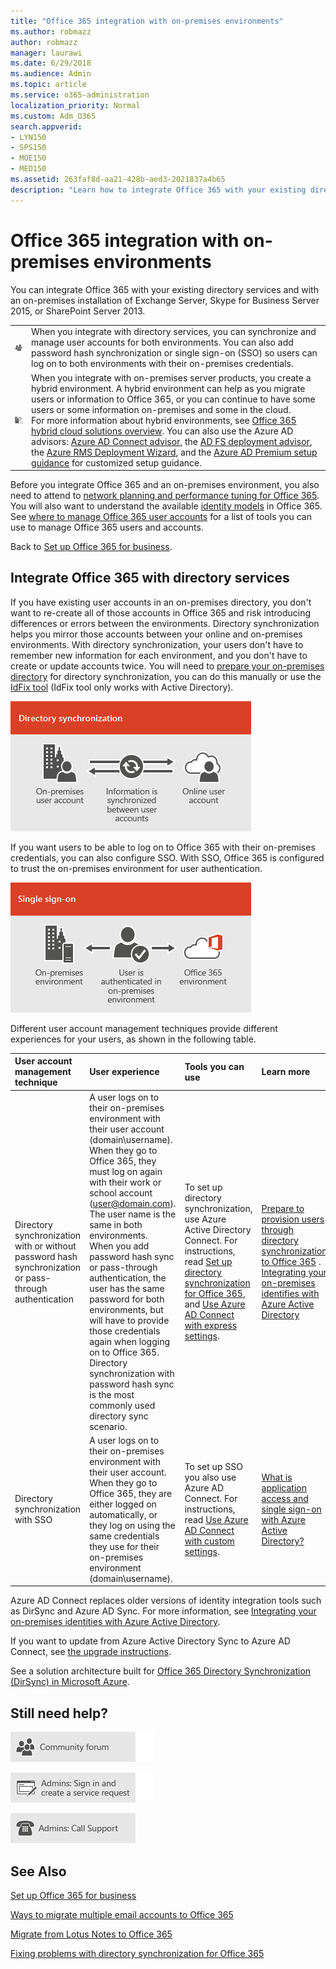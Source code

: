 ```yaml
---
title: "Office 365 integration with on-premises environments"
ms.author: robmazz
author: robmazz
manager: laurawi
ms.date: 6/29/2018
ms.audience: Admin
ms.topic: article
ms.service: o365-administration
localization_priority: Normal
ms.custom: Adm_O365
search.appverid:
- LYN150
- SPS150
- MOE150
- MED150
ms.assetid: 263faf8d-aa21-428b-aed3-2021837a4b65
description: "Learn how to integrate Office 365 with your existing directory services and with an on-premises installation of Exchange Server, Lync, or SharePoint Server 2013. "
---
```


# Office 365 integration with on-premises environments

You can integrate Office 365 with your existing directory services and with an on-premises installation of Exchange Server, Skype for Business Server 2015, or SharePoint Server 2013.
  
|||
|:-----|:-----|
|[![Users](media/a022e5e8-0b11-47b6-bac8-7527c4f6a202.png)](office-365-integration.md#SyncUsers) <br/> |When you integrate with directory services, you can synchronize and manage user accounts for both environments. You can also add password hash synchronization or single sign-on (SSO) so users can log on to both environments with their on-premises credentials.  <br/> |
|[![Hybrid](media/9c62f150-26a9-409c-bf6f-986e55e6de03.png)](https://support.office.com/en-us/article/Office-365-hybrid-cloud-solutions-overview-59616fab-acdb-40e9-b414-cf0c965c80b7?ui=en-US&amp;rs=en-US&amp;ad=US) <br/> |When you integrate with on-premises server products, you create a hybrid environment. A hybrid environment can help as you migrate users or information to Office 365, or you can continue to have some users or some information on-premises and some in the cloud.  <br/> For more information about hybrid environments, see [Office 365 hybrid cloud solutions overview](https://support.office.com/article/59616fab-acdb-40e9-b414-cf0c965c80b7). You can also use the Azure AD advisors: [Azure AD Connect advisor](https://aka.ms/aadconnectpwsync), the [AD FS deployment advisor](https://aka.ms/adfsguidance), the [Azure RMS Deployment Wizard](https://aka.ms/azuremsguidance), and the [Azure AD Premium setup guidance](https://aka.ms/aadpguidance) for customized setup guidance.  <br/> |
   
Before you integrate Office 365 and an on-premises environment, you also need to attend to [network planning and performance tuning for Office 365](network-planning-and-performance.md). You will also want to understand the available [identity models](about-office-365-identity.md) in Office 365. See [where to manage Office 365 user accounts](manage-office-365-accounts.md) for a list of tools you can use to manage Office 365 users and accounts. 
  
Back to [Set up Office 365 for business](https://support.office.com/article/6a3a29a0-e616-4713-99d1-15eda62d04fa).
  
## Integrate Office 365 with directory services
<a name="SyncUsers"> </a>

If you have existing user accounts in an on-premises directory, you don't want to re-create all of those accounts in Office 365 and risk introducing differences or errors between the environments. Directory synchronization helps you mirror those accounts between your online and on-premises environments. With directory synchronization, your users don't have to remember new information for each environment, and you don't have to create or update accounts twice. You will need to [prepare your on-premises directory](prepare-for-directory-synchronization.md) for directory synchronization, you can do this manually or use the [IdFix tool](install-and-run-idfix.md) (IdFix tool only works with Active Directory). 
  
![Use directory synchronization to keep on-premises and online user account information synchronized](media/a64af0d0-9be6-46b1-8727-277e683abf5e.png)
  
If you want users to be able to log on to Office 365 with their on-premises credentials, you can also configure SSO. With SSO, Office 365 is configured to trust the on-premises environment for user authentication.
  
![With single sign-on, the same account is available in both the on-premises and online environments](media/d76235f2-8a53-405e-b8ef-dfa4cfc208b8.png)
  
Different user account management techniques provide different experiences for your users, as shown in the following table.
  
|****User account management technique****|****User experience****|****Tools you can use****|****Learn more****|
|:-----|:-----|:-----|:-----|
|Directory synchronization with or without password hash synchronization or pass-through authentication  <br/> |A user logs on to their on-premises environment with their user account (domain\username). When they go to Office 365, they must log on again with their work or school account (user@domain.com). The user name is the same in both environments.  <br/> When you add password hash sync or pass-through authentication, the user has the same password for both environments, but will have to provide those credentials again when logging on to Office 365. Directory synchronization with password hash sync is the most commonly used directory sync scenario.  <br/> |To set up directory synchronization, use Azure Active Directory Connect. For instructions, read [Set up directory synchronization for Office 365](set-up-directory-synchronization.md), and [Use Azure AD Connect with express settings](https://go.microsoft.com/fwlink/p/?LinkId=698537).  <br/> |[Prepare to provision users through directory synchronization to Office 365](prepare-for-directory-synchronization.md) .  <br/> [Integrating your on-premises identifies with Azure Active Directory](https://go.microsoft.com/fwlink/?LinkId=518101) <br/> |
|Directory synchronization with SSO  <br/> |A user logs on to their on-premises environment with their user account. When they go to Office 365, they are either logged on automatically, or they log on using the same credentials they use for their on-premises environment (domain\username).  <br/> |To set up SSO you also use Azure AD Connect. For instructions, read [Use Azure AD Connect with custom settings](https://go.microsoft.com/fwlink/p/?LinkID=698430).  <br/> |[What is application access and single sign-on with Azure Active Directory?](https://go.microsoft.com/fwlink/p/?LinkId=698604) <br/> |
   
Azure AD Connect replaces older versions of identity integration tools such as DirSync and Azure AD Sync. For more information, see [Integrating your on-premises identities with Azure Active Directory](https://go.microsoft.com/fwlink/p/?LinkId=527969).
  
If you want to update from Azure Active Directory Sync to Azure AD Connect, see [the upgrade instructions](https://go.microsoft.com/fwlink/p/?LinkId=733240).
  
See a solution architecture built for [Office 365 Directory Synchronization (DirSync) in Microsoft Azure](https://go.microsoft.com/fwlink/?LinkId=517887).
  
## Still need help?
<a name="SyncUsers"> </a>

[![Get help from the Office 365 community forums](media/12a746cc-184b-4288-908c-f718ce9c4ba5.png)](https://go.microsoft.com/fwlink/p/?LinkId=518605)
  
[![Admins: Sign in and create a service request](media/10862798-181d-47a5-ae4f-3f8d5a2874d4.png)]( https://go.microsoft.com/fwlink/p/?LinkId=519124)
  
[![Admins: Call Support](media/9f262e67-e8c9-4fc0-85c2-b3f4cfbc064e.png)](https://go.microsoft.com/fwlink/p/?LinkID=518322)
  
## See Also
<a name="SyncUsers"> </a>

[Set up Office 365 for business](https://support.office.com/article/6a3a29a0-e616-4713-99d1-15eda62d04fa)
  
[Ways to migrate multiple email accounts to Office 365](https://support.office.com/article/0a4913fe-60fb-498f-9155-a86516418842)
  
[Migrate from Lotus Notes to Office 365](https://support.office.com/article/9a2909e3-c185-4217-94e3-806809147cb3)
  
[Fixing problems with directory synchronization for Office 365](fix-problems-with-directory-synchronization.md)
  


